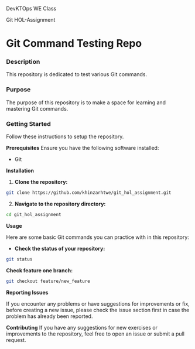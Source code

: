 DevKTOps WE Class

Git HOL-Assignment

# Git Command Testing Repo
### Description

This repository is dedicated to test various Git commands. 

### Purpose

The purpose of this repository is to make a space for learning and mastering Git commands.

### Getting Started

Follow these instructions to setup the repository.

**Prerequisites**
Ensure you have the following software installed:
- Git

**Installation**
1. **Clone the repository:**
```sh
git clone https://github.com/khinzarhtwe/git_hol_assignment.git
```
2. **Navigate to the repository directory:**
```sh
cd git_hol_assignment
```

**Usage**

Here are some basic Git commands you can practice with in this repository:

- **Check the status of your repository:**
```sh
git status
```
**Check feature one branch:**
```sh
git checkout feature/new_feature
```

**Reporting Issues**

If you encounter any problems or have suggestions for improvements or fix, before creating a new issue, please check the issue section first in case the problem has already been reported.


**Contributing**
If you have any suggestions for new exercises or improvements to the repository, feel free to open an issue or submit a pull request.

